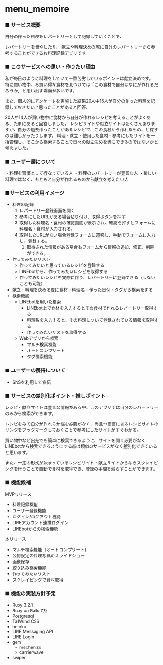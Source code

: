 # menu_memoire
### ■ サービス概要

自分の作った料理をレパートリーとして記録していくことで、

レパートリーを増やしたり、
献立や料理決めの際に自分のレパートリーから参考することができるお料理記録アプリです。

### ■ このサービスへの思い・作りたい理由

私が毎日のように料理をしていて一番苦労しているポイントは献立決めです。
特に買い物中、お買い得な食材を見つけては「この食材で自分はなにが作れるだろうか」と思い出す場面が多いです。

また、個人的にアンケートを実施した結果20人中15人が自分の作った料理を記録しておきたいと思ったことがあると回答、

20人中14人が買い物中に食材から自分が作れるレシピを考えることがよくある、たまにあると回答しました。
レシピサイトや献立サイトはたくさんありますが、自分の過去作ったことがあるレシピで、この食材から作れるもの、と探すのは難しかったりします。
料理・献立・使用した食材・参考にしたサイトを一括管理し、そこから検索することで日々の献立決めを楽にできるのではないかと考えました。

### ■ ユーザー層について

・料理を習慣として行なっている人
・料理のレパートリーが豊富な人
・新しい料理ではなく、もともと自分が作れるものから献立を考えたい人

### ■サービスの利用イメージ

- 料理の記録
    1. レパートリー登録画面を開く
    2. 参考にしたURLがある場合貼り付け、取得ボタンを押す
    3. 取得した料理名・食材の確認画面が表示され、確認を押すとフォームに料理名・食材が入力される。
    4. 取得したURLがない場合登録フォームに遷移し、手動でフォームに入力し、登録する。
        1. 取得された情報がある場合もフォームから情報の追加、修正、削除ができる。
- 作ってみたいリスト
    - 作ってみたいと思っているレシピを登録する
    - LINEbotから、作ってみたいレシピを取得する
    - 作ってみたいレシピを実際に作り、レパートリーに登録できる（しないことも可能）
- 献立・料理を決める際に食材・料理名・作った日付・タグから検索をする
- 検索機能
    - LINEbotを用いた検索
        - LINEbot上で食材を入力するとその食材で作れるレパートリー取得する
        - 料理名を入力すると、その料理について登録されている情報を取得する
        - 作ってみたいリストを取得する
    - Webアプリから検索
        - マルチ検索機能
        - オートコンプリート
        - タグ検索機能
        

### ■ ユーザーの獲得について

- SNSを利用して宣伝

### ■ サービスの差別化ポイント・推しポイント

レシピ・献立サイトは豊富な情報がある中、このアプリでは自分のレパートリーのみから検索ができます。

レシピをみて自分が作れるか悩む必要がなく、尚且つ豊富にあるレシピサイトのリンクをブックマークしておくことで参考にしたサイトがすぐわかる。

買い物中など出先でも簡単に検索できるように、サイトを開く必要がなくLINEbotから検索できるようにする点は類似のサービスがなく差別化できていると思います。

また、一定の形式が決まっているレシピサイト・献立サイトからならスクレイピングを行うことで自動で食材を取得でき、登録の手間を減らすことができます。

### ■ 機能候補

MVPリリース

- 料理記録機能
- ユーザー登録機能
- ログイン/ログアウト機能
- LINEアカウント連携ログイン
- LINEbotからの検索機能

本リリース

- マルチ検索機能（オートコンプリート)
- 公開設定の料理写真のスライドショー
- 画像保存
- 絞り込み検索機能
- 作ってみたいリスト
- スクレイピングで食材取得

### ■ 機能の実装方針予定

- Ruby 3.2.1
- Ruby on Rails 7系
- Postgresql
- TailWind CSS
- heroku
- LINE Messaging API
- LINE Login
- gem
    - machanize
    - carrierwave
- swiper
